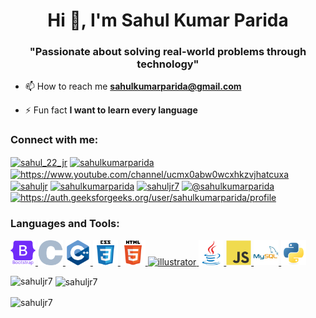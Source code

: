 <h1 align="center">Hi 👋, I'm Sahul Kumar Parida</h1>
<h3 align="center">"Passionate about solving real-world problems through technology"</h3>

- 📫 How to reach me **sahulkumarparida@gmail.com**

- ⚡ Fun fact **I want to learn every language**

<h3 align="left">Connect with me:</h3>
<p align="left">
<a href="https://twitter.com/sahul_22_jr" target="blank"><img align="center" src="https://raw.githubusercontent.com/rahuldkjain/github-profile-readme-generator/master/src/images/icons/Social/twitter.svg" alt="sahul_22_jr" height="30" width="40" /></a>
<a href="https://linkedin.com/in/sahulkumarparida" target="blank"><img align="center" src="https://raw.githubusercontent.com/rahuldkjain/github-profile-readme-generator/master/src/images/icons/Social/linked-in-alt.svg" alt="sahulkumarparida" height="30" width="40" /></a>
<a href="https://www.youtube.com/channel/UCMX0abw0WcXhkZVJHAtCuXA" target="blank"><img align="center" src="https://raw.githubusercontent.com/rahuldkjain/github-profile-readme-generator/master/src/images/icons/Social/youtube.svg" alt="https://www.youtube.com/channel/ucmx0abw0wcxhkzvjhatcuxa" height="30" width="40" /></a>
<a href="https://www.codechef.com/users/sahuljr" target="blank"><img align="center" src="https://cdn.jsdelivr.net/npm/simple-icons@3.1.0/icons/codechef.svg" alt="sahuljr" height="30" width="40" /></a>
<a href="https://www.hackerrank.com/sahulkumarparida" target="blank"><img align="center" src="https://raw.githubusercontent.com/rahuldkjain/github-profile-readme-generator/master/src/images/icons/Social/hackerrank.svg" alt="sahulkumarparida" height="30" width="40" /></a>
<a href="https://www.leetcode.com/sahuljr7" target="blank"><img align="center" src="https://raw.githubusercontent.com/rahuldkjain/github-profile-readme-generator/master/src/images/icons/Social/leet-code.svg" alt="sahuljr7" height="30" width="40" /></a>
<a href="https://www.hackerearth.com/@sahulkumarparida" target="blank"><img align="center" src="https://raw.githubusercontent.com/rahuldkjain/github-profile-readme-generator/master/src/images/icons/Social/hackerearth.svg" alt="@sahulkumarparida" height="30" width="40" /></a>
<a href="https://auth.geeksforgeeks.org/user/https://auth.geeksforgeeks.org/user/sahulkumarparida/profile" target="blank"><img align="center" src="https://raw.githubusercontent.com/rahuldkjain/github-profile-readme-generator/master/src/images/icons/Social/geeks-for-geeks.svg" alt="https://auth.geeksforgeeks.org/user/sahulkumarparida/profile" height="30" width="40" /></a>
</p>

<h3 align="left">Languages and Tools:</h3>
<p align="left"> <a href="https://getbootstrap.com" target="_blank" rel="noreferrer"> <img src="https://raw.githubusercontent.com/devicons/devicon/master/icons/bootstrap/bootstrap-plain-wordmark.svg" alt="bootstrap" width="40" height="40"/> </a> <a href="https://www.cprogramming.com/" target="_blank" rel="noreferrer"> <img src="https://raw.githubusercontent.com/devicons/devicon/master/icons/c/c-original.svg" alt="c" width="40" height="40"/> </a> <a href="https://www.w3schools.com/cpp/" target="_blank" rel="noreferrer"> <img src="https://raw.githubusercontent.com/devicons/devicon/master/icons/cplusplus/cplusplus-original.svg" alt="cplusplus" width="40" height="40"/> </a> <a href="https://www.w3schools.com/css/" target="_blank" rel="noreferrer"> <img src="https://raw.githubusercontent.com/devicons/devicon/master/icons/css3/css3-original-wordmark.svg" alt="css3" width="40" height="40"/> </a> <a href="https://www.w3.org/html/" target="_blank" rel="noreferrer"> <img src="https://raw.githubusercontent.com/devicons/devicon/master/icons/html5/html5-original-wordmark.svg" alt="html5" width="40" height="40"/> </a> <a href="https://www.adobe.com/in/products/illustrator.html" target="_blank" rel="noreferrer"> <img src="https://www.vectorlogo.zone/logos/adobe_illustrator/adobe_illustrator-icon.svg" alt="illustrator" width="40" height="40"/> </a> <a href="https://www.java.com" target="_blank" rel="noreferrer"> <img src="https://raw.githubusercontent.com/devicons/devicon/master/icons/java/java-original.svg" alt="java" width="40" height="40"/> </a> <a href="https://developer.mozilla.org/en-US/docs/Web/JavaScript" target="_blank" rel="noreferrer"> <img src="https://raw.githubusercontent.com/devicons/devicon/master/icons/javascript/javascript-original.svg" alt="javascript" width="40" height="40"/> </a> <a href="https://www.mysql.com/" target="_blank" rel="noreferrer"> <img src="https://raw.githubusercontent.com/devicons/devicon/master/icons/mysql/mysql-original-wordmark.svg" alt="mysql" width="40" height="40"/> </a> <a href="https://www.python.org" target="_blank" rel="noreferrer"> <img src="https://raw.githubusercontent.com/devicons/devicon/master/icons/python/python-original.svg" alt="python" width="40" height="40"/> </a> </p>

<p><img align="left" src="https://github-readme-stats.vercel.app/api/top-langs?username=sahuljr7&show_icons=true&locale=en&layout=compact" alt="sahuljr7" /></p>

<p>&nbsp;<img align="center" src="https://github-readme-stats.vercel.app/api?username=sahuljr7&show_icons=true&locale=en" alt="sahuljr7" /></p>

<p><img align="center" src="https://github-readme-streak-stats.herokuapp.com/?user=sahuljr7&" alt="sahuljr7" /></p>
